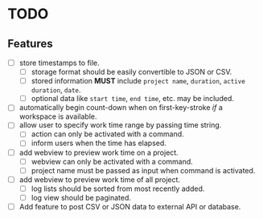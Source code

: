 # TODO

## Features

- [ ] store timestamps to file.
  - [ ] storage format should be easily convertible to JSON or CSV.
  - [ ] stored information **MUST** include `project name`, `duration`, `active duration`, `date`.
  - [ ] optional data like `start time`, `end time`, etc. may be included.
- [ ] automatically begin count-down when on first-key-stroke _if_ a workspace is available.
- [ ] allow user to specify work time range by passing time string.
  - [ ] action can only be activated with a command.
  - [ ] inform users when the time has elapsed.
- [ ] add webview to preview work time on a project.
  - [ ] webview can only be activated with a command.
  - [ ] project name must be passed as input when command is activated.
- [ ] add webview to preview work time of all project.
  - [ ] log lists should be sorted from most recently added.
  - [ ] log view should be paginated.
- [ ] Add feature to post CSV or JSON data to external API or database.
